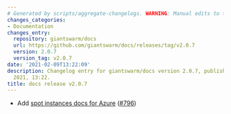 ```yaml
---
# Generated by scripts/aggregate-changelogs. WARNING: Manual edits to this files will be overwritten.
changes_categories:
- Documentation
changes_entry:
  repository: giantswarm/docs
  url: https://github.com/giantswarm/docs/releases/tag/v2.0.7
  version: 2.0.7
  version_tag: v2.0.7
date: '2021-02-09T13:22:09'
description: Changelog entry for giantswarm/docs version 2.0.7, published on 09 February
  2021, 13:22.
title: docs release v2.0.7
---
```


- Add [spot instances docs for Azure](https://docs.giantswarm.io/advanced/cluster-management/spot-instances/azure/) ([#796](https://github.com/giantswarm/docs/pull/796))
